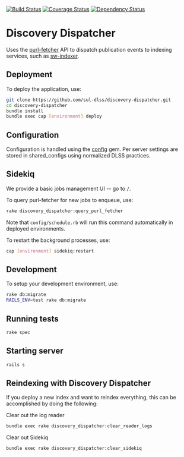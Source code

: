 [![Build Status](https://travis-ci.org/sul-dlss/discovery-dispatcher.svg?branch=master)](https://travis-ci.org/sul-dlss/discovery-dispatcher) [![Coverage Status](https://coveralls.io/repos/sul-dlss/discovery-dispatcher/badge.svg?branch=master)](https://coveralls.io/r/sul-dlss/discovery-dispatcher?branch=master) [![Dependency Status](https://gemnasium.com/sul-dlss/discovery-dispatcher.svg)](https://gemnasium.com/sul-dlss/discovery-dispatcher)

# Discovery Dispatcher

Uses the [purl-fetcher](https://github.com/sul-dlss/purl-fetcher) API
to dispatch publication events to indexing services, such as [sw-indexer](https://github.com/sul-dlss/sw-indexer).

## Deployment

To deploy the application, use:

```bash
git clone https://github.com/sul-dlss/discovery-dispatcher.git
cd discovery-dispatcher
bundle install
bundle exec cap [environment] deploy
```

## Configuration

Configuration is handled using the [config](https://github.com/railsconfig/config) gem. Per server settings are stored in shared_configs using normalized DLSS practices.


## Sidekiq

We provide a basic jobs management UI -- go to `/`.

To query purl-fetcher for new jobs to enqueue, use:

```bash
rake discovery_dispatcher:query_purl_fetcher
```

Note that `config/schedule.rb` will run this command automatically in deployed environments.

To restart the background processes, use:

```bash
cap [environment] sidekiq:restart
```

## Development

To setup your development environment, use:

```bash
rake db:migrate
RAILS_ENV=test rake db:migrate
```

## Running tests

```bash
rake spec
```

## Starting server

```bash
rails s
```

## Reindexing with Discovery Dispatcher

If you deploy a new index and want to reindex everything, this can be accomplished by doing the following:

Clear out the log reader
```sh
bundle exec rake discovery_dispatcher:clear_reader_logs
```

Clear out Sidekiq
```sh
bundle exec rake discovery_dispatcher:clear_sidekiq
```
